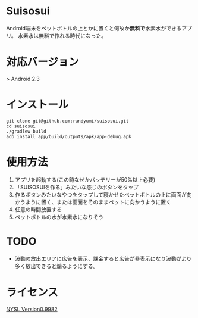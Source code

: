 Suisosui
==
Android端末をペットボトルの上とかに置くと何故か**無料で**水素水ができるアプリ。
水素水は無料で作れる時代になった。

# 対応バージョン
\> Android 2.3

# インストール
```
git clone git@github.com:randyumi/suisosui.git
cd suisosui
./gradlew build
adb install app/build/outputs/apk/app-debug.apk
```


# 使用方法
1. アプリを起動する(この時なぜかバッテリーが50%以上必要)
2. 「SUISOSUIを作る」みたいな感じのボタンをタップ
3. 作るボタンみたいなやつをタップして寝かせたペットボトルの上に画面が向かうように置く、または画面をそのままペットに向かうように置く
4. 任意の時間放置する
5. ペットボトルの水が水素水になりそう


# TODO
* 波動の放出エリアに広告を表示、課金すると広告が非表示になり波動がより多く放出できると煽るようにする。

# ライセンス
[NYSL Version0.9982](http://www.kmonos.net/nysl/)
